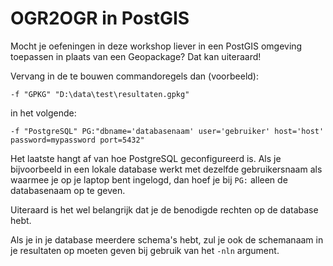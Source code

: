 # OGR2OGR in PostGIS

Mocht je oefeningen in deze workshop liever in een PostGIS omgeving toepassen in plaats van een Geopackage? Dat kan uiteraard!

Vervang in de te bouwen commandoregels dan (voorbeeld):

`-f "GPKG" "D:\data\test\resultaten.gpkg"`

in het volgende:

`-f "PostgreSQL" PG:"dbname='databasenaam' user='gebruiker' host='host' password=mypassword port=5432"`

Het laatste hangt af van hoe PostgreSQL geconfigureerd is. Als je bijvoorbeeld in een lokale database werkt met dezelfde gebruikersnaam als waarmee je op je laptop bent ingelogd, dan hoef je bij `PG:` alleen de databasenaam op te geven. 

Uiteraard is het wel belangrijk dat je de benodigde rechten op de database hebt. 

Als je in je database meerdere schema's hebt, zul je ook de schemanaam in je resultaten op moeten geven bij gebruik van het `-nln` argument.

